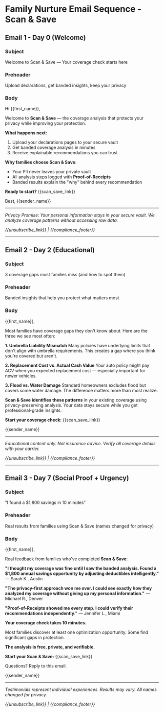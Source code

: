 # Family Nurture Email Sequence - Scan & Save

## Email 1 - Day 0 (Welcome)

### Subject
Welcome to Scan & Save — Your coverage check starts here

### Preheader
Upload declarations, get banded insights, keep your privacy

### Body
Hi {{first_name}},

Welcome to **Scan & Save** — the coverage analysis that protects your privacy while improving your protection.

**What happens next:**
1. Upload your declarations pages to your secure vault
2. Get banded coverage analysis in minutes
3. Receive explainable recommendations you can trust

**Why families choose Scan & Save:**
- Your PII never leaves your private vault
- All analysis steps logged with **Proof-of-Receipts**
- Banded results explain the "why" behind every recommendation

**Ready to start?** {{scan_save_link}}

Best,
{{sender_name}}

---

*Privacy Promise: Your personal information stays in your secure vault. We analyze coverage patterns without accessing raw data.*

*{{unsubscribe_link}} | {{compliance_footer}}*

---

## Email 2 - Day 2 (Educational)

### Subject
3 coverage gaps most families miss (and how to spot them)

### Preheader
Banded insights that help you protect what matters most

### Body
{{first_name}},

Most families have coverage gaps they don't know about. Here are the three we see most often:

**1. Umbrella Liability Mismatch**
Many policies have underlying limits that don't align with umbrella requirements. This creates a gap where you think you're covered but aren't.

**2. Replacement Cost vs. Actual Cash Value**
Your auto policy might pay ACV when you expected replacement cost — especially important for newer vehicles.

**3. Flood vs. Water Damage**
Standard homeowners excludes flood but covers some water damage. The difference matters more than most realize.

**Scan & Save identifies these patterns** in your existing coverage using privacy-preserving analysis. Your data stays secure while you get professional-grade insights.

**Start your coverage check:** {{scan_save_link}}

{{sender_name}}

---

*Educational content only. Not insurance advice. Verify all coverage details with your carrier.*

*{{unsubscribe_link}} | {{compliance_footer}}*

---

## Email 3 - Day 7 (Social Proof + Urgency)

### Subject
"I found a $1,800 savings in 10 minutes"

### Preheader
Real results from families using Scan & Save (names changed for privacy)

### Body
{{first_name}},

Real feedback from families who've completed **Scan & Save**:

**"I thought my coverage was fine until I saw the banded analysis. Found a $1,800 annual savings opportunity by adjusting deductibles intelligently."** — Sarah K., Austin

**"The privacy-first approach won me over. I could see exactly how they analyzed my coverage without giving up my personal information."** — Michael R., Denver

**"Proof-of-Receipts showed me every step. I could verify their recommendations independently."** — Jennifer L., Miami

**Your coverage check takes 10 minutes.**

Most families discover at least one optimization opportunity. Some find significant gaps in protection.

**The analysis is free, private, and verifiable.**

**Start your Scan & Save:** {{scan_save_link}}

Questions? Reply to this email.

{{sender_name}}

---

*Testimonials represent individual experiences. Results may vary. All names changed for privacy.*

*{{unsubscribe_link}} | {{compliance_footer}}*